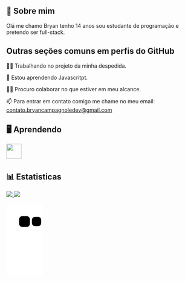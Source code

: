 ## 🚀 Sobre mim
Olá me chamo Bryan tenho 14 anos sou estudante de programação e pretendo ser full-stack.

## Outras seções comuns em perfis do GitHub
👩‍💻 Trabalhando no projeto da minha despedida.

🧠 Estou aprendendo Javascritpt.

👯‍♀️ Procuro colaborar no que estiver em meu alcance.

📫 Para entrar em contato comigo me chame no meu email: contato.bryancampagnoledev@gmail.com

## 🖥 Aprendendo


<img src="https://cdn.jsdelivr.net/gh/devicons/devicon/icons/javascript/javascript-original.svg" width="40" height="40"/>

## 📊 Estatisticas

<div>
<a href="https://github.com/bryancsdev">
<img height="180em" src="https://github-readme-stats.vercel.app/api/top-langs/?username=bryancsdev&layout=compact&langs_count=50&theme=dracula"/>
<img height="180em" src="https://github-readme-stats.vercel.app/api?username=bryancsdev&show_icons=true&theme=dracula&include_all_commits=true&count_private=true"/>
</div>

![Snake animation](https://github.com/bryancsdev/bryancsdev/blob/output/github-contribution-grid-snake.svg)
